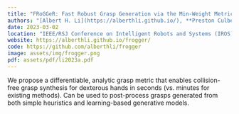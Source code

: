 ```yaml
---
title: "FRoGGeR: Fast Robust Grasp Generation via the Min-Weight Metric"
authors: "[Albert H. Li](https://alberthli.github.io/), **Preston Culbertson** , [Joel W. Burdick](https://www.eas.caltech.edu/people/jburdick), and [Aaron D. Ames](http://ames.caltech.edu/)"
date: 2023-03-02
location: "IEEE/RSJ Conference on Intelligent Robots and Systems (IROS)"
website: https://alberthli.github.io/frogger/
code: https://github.com/alberthli/frogger
image: assets/img/frogger.png
pdf: assets/pdf/li2023a.pdf
---
```

We propose a differentiable, analytic grasp metric that enables collision-free grasp synthesis for dexterous hands in seconds (vs. minutes for existing methods). Can be used to post-process grasps generated from both simple heuristics and learning-based generative models.
